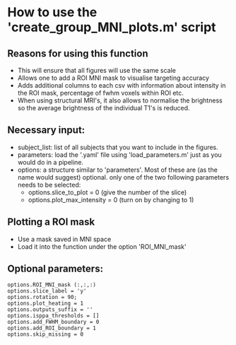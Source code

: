 # How to use the 'create_group_MNI_plots.m' script
## Reasons for using this function
- This will ensure that all figures will use the same scale
- Allows one to add a ROI MNI mask to visualise targeting accuracy
- Adds additional columns to each csv with information about intensity in the ROI mask, percentage of fwhm voxels within ROI etc.
- When using structural MRI's, it also allows to normalise the brightness so the average brightness of the individual T1's is reduced.

## Necessary input:
- subject_list: list of all subjects that you want to include in the figures.
- parameters: load the '.yaml' file using 'load_parameters.m' just as you would do in a pipeline.
- options: a structure similar to 'parameters'. Most of these are (as the name would suggest) optional. only one of the two following parameters needs to be selected:
	- options.slice_to_plot = 0 (give the number of the slice)
	- options.plot_max_intensity = 0 (turn on by changing to 1)

## Plotting a ROI mask
- Use a mask saved in MNI space
- Load it into the function under the option 'ROI_MNI_mask'

## Optional parameters:
    options.ROI_MNI_mask (:,:,:)
    options.slice_label = 'y'
    options.rotation = 90;
    options.plot_heating = 1
    options.outputs_suffix = ''
    options.isppa_thresholds = []
    options.add_FWHM_boundary = 0
    options.add_ROI_boundary = 1
    options.skip_missing = 0
